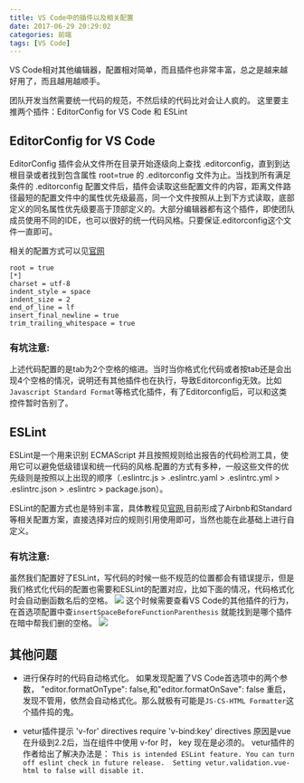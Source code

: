 ```yaml
---
title: VS Code中的插件以及相关配置
date: 2017-06-29 20:29:02
categories: 前端
tags: [VS Code]
---
```

VS Code相对其他编辑器，配置相对简单，而且插件也非常丰富，总之是越来越好用了，而且越用越顺手。

团队开发当然需要统一代码的规范，不然后续的代码比对会让人疯的。
这里要主推两个插件：EditorConfig for VS Code 和 ESLint

<!--more-->
EditorConfig for VS Code
----
EditorConfig 插件会从文件所在目录开始逐级向上查找 .editorconfig，直到到达根目录或者找到包含属性 root=true 的 .editorconfig 文件为止。当找到所有满足条件的 .editorconfig 配置文件后，插件会读取这些配置文件的内容，距离文件路径最短的配置文件中的属性优先级最高，同一个文件按照从上到下方式读取，底部定义的同名属性优先级要高于顶部定义的。大部分编辑器都有这个插件，即使团队成员使用不同的IDE，也可以很好的统一代码风格。只要保证.editorconfig这个文件一直即可。

相关的配置方式可以见[官网](http://editorconfig.org/)<br/>
```
root = true
[*]
charset = utf-8
indent_style = space
indent_size = 2
end_of_line = lf
insert_final_newline = true
trim_trailing_whitespace = true
```
### 有坑注意:

上述代码配置的是tab为2个空格的缩进。当时当你格式化代码或者按tab还是会出现4个空格的情况，说明还有其他插件也在执行，导致Editorconfig无效。比如`Javascript Standard Format`等格式化插件，有了Editorconfig后，可以和这类控件暂时告别了。

ESLint
----
ESLint是一个用来识别 ECMAScript 并且按照规则给出报告的代码检测工具，使用它可以避免低级错误和统一代码的风格.配置的方式有多种，一般这些文件的优先级则是按照以上出现的顺序（.eslintrc.js > .eslintrc.yaml > .eslintrc.yml > .eslintrc.json > .eslintrc > package.json）。

ESLint的配置方式也是特别丰富，具体教程见[官网](https://eslint.org/),目前形成了Airbnb和Standard等相关配置方案，直接选择对应的规则引用使用即可，当然也能在此基础上进行自定义。

### 有坑注意:
虽然我们配置好了ESLint，写代码的时候一些不规范的位置都会有错误提示，但是我们格式化代码的配置也需要和ESLint的配置对应，比如下面的情况，代码格式化时会自动删函数名后的空格。
![](/img/201706/2-1.png)
这个时候需要查看VS Code的其他插件的行为，在首选项配置中查`insertSpaceBeforeFunctionParenthesis` 就能找到是哪个插件在暗中帮我们删的空格。
![](/img/201706/2-1.png)

其他问题
----
* 进行保存时的代码自动格式化。
如果发现配置了VS Code首选项中的两个参数， "editor.formatOnType": false,和"editor.formatOnSave": false 重启，发现不管用，依然会自动格式化。那么就极有可能是`JS-CS-HTML Formatter`这个插件捣的鬼。

* vetur插件提示 'v-for' directives require 'v-bind:key' directives
原因是vue在升级到2.2后，当在组件中使用 v-for 时， key 现在是必须的。
vetur插件的作者给出了解决办法是：
`This is intended ESLint feature. You can turn off eslint check in future release. 
Setting vetur.validation.vue-html to false will disable it.`